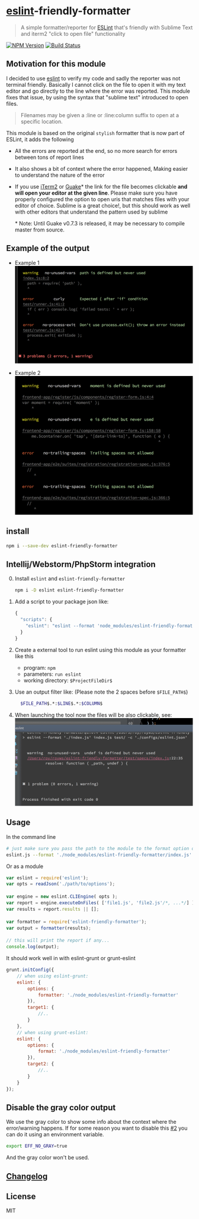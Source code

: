 # [eslint](https://github.com/nzakas/eslint/)-friendly-formatter
> A simple formatter/reporter for [ESLint](https://github.com/nzakas/eslint/) that's friendly with Sublime Text and iterm2 "click to open file" functionality

[![NPM Version](http://img.shields.io/npm/v/eslint-friendly-formatter.svg?style=flat)](https://npmjs.org/package/eslint-friendly-formatter)
[![Build Status](http://img.shields.io/travis/royriojas/eslint-friendly-formatter.svg?style=flat)](https://travis-ci.org/royriojas/eslint-friendly-formatter)

## Motivation for this module

I decided to use [eslint](https://github.com/nzakas/eslint/) to verify my code and sadly the reporter was not terminal 
friendly. Basically I cannot click on the file to open it with my text editor and go directly to the line where 
the error was reported. This module fixes that issue, by using the syntax that "sublime text" introduced to open files.

> Filenames may be given a :line or :line:column suffix to open at a specific
> location.

This module is based on the original `stylish` formatter that is now part of ESLint, it adds the following

- All the errors are reported at the end, so no more search for errors between tons of report lines
- It also shows a bit of context where the error happened, Making easier to understand the nature of the error
- If you use [iTerm2](http://iterm2.com/) or [Guake](http://guake-project.org/)\* the link for the file becomes clickable **and will open your editor at the given line**. 
  Please make sure you have properly configured the option to open uris that matches files with your editor of choice. 
  Sublime is a great choice!, but this should work as well with other editors that understand the pattern used by sublime 
  
  \* Note: Until Guake v0.7.3 is released, it may be necessary to compile master from source.

## Example of the output

- Example 1
  ![screenshot](screenshot.png)

- Example 2
  ![screenshot](screenshot2.png)

## install

```bash
npm i --save-dev eslint-friendly-formatter
```

## Intellij/Webstorm/PhpStorm integration
0. Install `eslint` and `eslint-friendly-formatter`
   ```bash
   npm i -D eslint eslint-friendly-formatter
   ```
1. Add a script to your package json like: 
   ```javascript
   {
     "scripts": {
       "eslint": "eslint --format 'node_modules/eslint-friendly-formatter' -c './configs/eslint.json' file1 file2 dir1/ dir2/",
     }
   }
   ```
  
1. Create a external tool to run eslint using this module as your formatter like this
   - program: `npm`
   - parameters: `run eslint`
   - working directory: `$ProjectFileDir$`
2. Use an output filter like: (Please note the 2 spaces before `$FILE_PATH$`)
   ```bash
     $FILE_PATH$.*:$LINE$.*:$COLUMN$
   ```
3. When launching the tool now the files will be also clickable, see:
   ![screenshot](screenshot3.png)

## Usage

In the command line

```bash
# just make sure you pass the path to the module to the format option of eslint
eslint.js --format './node_modules/eslint-friendly-formatter/index.js' index.js test/ -c './eslint.json'
```
Or as a module

```javascript
var eslint = require('eslint');
var opts = readJson('./path/to/options');

var engine = new eslint.CLIEngine( opts );
var report = engine.executeOnFiles( ['file1.js', 'file2.js'/*, ...*/] );
var results = report.results || [];

var formatter = require('eslint-friendly-formatter');
var output = formatter(results);

// this will print the report if any...
console.log(output);

```

It should work well in with eslint-grunt or grunt-eslint

```javascript
grunt.initConfig({
    // when using eslint-grunt:
    eslint: {
        options: {
            formatter: './node_modules/eslint-friendly-formatter'
        }),
        target1: {
            //..
        }
    },
    // when using grunt-eslint:
    eslint: {
        options: {
            format: './node_modules/eslint-friendly-formatter'
        }),
        target2: {
            //..
        }
    }
});
```
## Disable the gray color output

We use the gray color to show some info about the context where the error/warning happens. If for some reason you want to disable this [#2](https://github.com/royriojas/eslint-friendly-formatter/pull/2) you can do it using an environment variable.

```bash
export EFF_NO_GRAY=true
```

And the gray color won't be used.

## [Changelog](./changelog.md)

## License 

MIT


